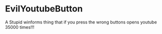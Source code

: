 # EvilYoutubeButton
A Stupid winforms thing that if you press the wrong buttons opens youtube 35000 times!!!

